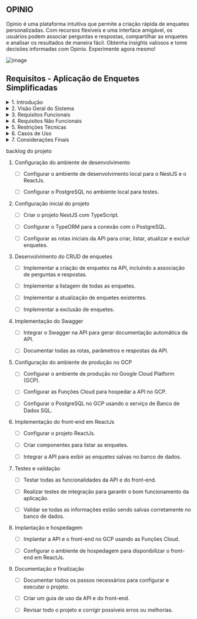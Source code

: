 ## OPINIO

Opinio é uma plataforma intuitiva que permite a criação rápida de enquetes personalizadas. Com recursos flexíveis e uma interface amigável, os usuários podem associar perguntas e respostas, compartilhar as enquetes e analisar os resultados de maneira fácil. Obtenha insights valiosos e tome decisões informadas com Opinio. Experimente agora mesmo!

![image](https://github.com/Evandromck/sonic-meet-main/assets/64655153/cbf0b65f-d30b-467e-b2e9-25f3cc6d3253)

## Requisitos - Aplicação de Enquetes Simplificadas

<details>
<summary>1. Introdução</summary>

<br/>

-   1.1 Objetivo
     -   Criar uma aplicação de enquetes onde os usuários possam criar suas próprias enquetes e associar perguntas e respostas.
-   1.2 Escopo
     -   Desenvolver uma aplicação que permita aos usuários criar, editar, excluir e compartilhar enquetes, associando perguntas e respostas.
-   1.3 Definições, acrônimos e abreviações
     -   Definir os termos, acrônimos e abreviações utilizados ao longo da documentação, a fim de facilitar a compreensão do projeto e evitar ambiguidades.
</details>



<details>
<summary>2. Visão Geral do Sistema</summary>

<br/>

-   2.1 Descrição do Sistema
     -   Fornecer uma descrição concisa do sistema de enquetes simplificadas, destacando sua finalidade, principais características e funcionalidades.
-   2.2 Funcionalidades Principais
     -   Destacar de forma resumida as principais funcionalidades da aplicação de enquetes simplificadas, como criar enquetes, associar perguntas e respostas, compartilhar enquetes, responder a enquetes e visualizar resultados.
-   2.3 Público-alvo
     -   Identificar de forma sucinta o público-alvo da aplicação de enquetes simplificadas, como usuários em geral, profissionais de pesquisa, equipes de marketing, entre outros.
-   2.4 Plataformas Suportadas
     -   Enumerar de maneira concisa as plataformas nas quais a aplicação de enquetes simplificadas será suportada, como web, dispositivos móveis (iOS e Android) e possíveis sistemas operacionais compatíveis. 
</details>



<details>
<summary>3. Requisitos Funcionais</summary>

<br/>

-   3.1 Registro de Usuário
     -   Implementar um processo de registro de usuário que permita aos usuários criar uma conta na aplicação, fornecendo informações básicas, como nome, e-mail e senha.
-   3.2 Criação de Enquete
     -   Permitir que os usuários criem suas próprias enquetes, fornecendo um formulário onde eles possam inserir o título da enquete, as perguntas e as opções de resposta.
-   3.3 Associação de Perguntas e Respostas
     -   Possibilitar que os usuários associem perguntas às enquetes criadas e forneçam opções de resposta para cada pergunta.
-   3.4 Edição de Enquete
     -   Permitir que os usuários editem as enquetes que criaram, possibilitando a modificação do título, das perguntas e das opções de resposta.  
-   3.5 Exclusão de Enquete
     -   Dar aos usuários a opção de excluir as enquetes que criaram, removendo-as permanentemente do sistema. 
-   3.6 Compartilhamento de Enquete
     -   Facilitar o compartilhamento das enquetes com outras pessoas, permitindo que os usuários gerem links ou compartilhem nas redes sociais.     
-   3.7 Resposta às Enquetes
     -   Permitir que os usuários respondam às enquetes criadas por outros usuários, selecionando as opções de resposta disponíveis. 
-   3.8 Visualização de Resultados
     -   Apresentar aos usuários os resultados das enquetes, exibindo estatísticas e gráficos que mostram a distribuição das respostas. 
</details>


<details>
<summary>4. Requisitos Não Funcionais</summary>

<br/>

-   4.1 Interface de Usuário
     -   Desenvolver uma interface de usuário intuitiva e amigável que permita aos usuários interagirem facilmente com a aplicação de enquetes.
-   4.2 Segurança
     -   Implementar medidas de segurança para proteger os dados dos usuários, como autenticação de usuários, criptografia de dados sensíveis e prevenção de ataques.
-   4.3 Desempenho
     -   Garantir que a aplicação de enquetes tenha um bom desempenho, com tempos de resposta rápidos e capacidade de lidar com um grande número de usuários simultaneamente.
-   4.4 Disponibilidade
     -   Assegurar que a aplicação de enquetes esteja disponível e acessível aos usuários de forma contínua, com um mínimo de tempo de inatividade planejado. 
-   4.5 Manutenibilidade
     -   Desenvolver a aplicação de enquetes de forma modular e bem documentada, facilitando a manutenção e o suporte contínuo. 
-   4.6 Internacionalização
     -   Permitir que a aplicação de enquetes seja facilmente adaptável para suportar diferentes idiomas e localizações, atendendo a um público global.    

</details>


<details>
<summary>5. Restrições Técnicas</summary>

<br/>

-   5.1 Tecnologias Utilizadas
     -   Definir as principais tecnologias a serem utilizadas no desenvolvimento da aplicação de enquetes, como NestJS, TypeORM, ReactJS, PostgreSQL, Swagger, Material-UI, entre outras.
-   5.2 Integrações Externas
     -   Identificar as integrações externas necessárias para o funcionamento da aplicação de enquetes, como integração com serviços de autenticação, APIs de envio de e-mail ou compartilhamento em redes sociais.
-   5.3 Requisitos de Hardwar
     -   Especificar os requisitos mínimos de hardware necessários para executar a aplicação de enquetes, como capacidade de processamento, memória e armazenamento.
-   5.4 Requisitos de Software
     -   Listar os requisitos de software necessários para executar a aplicação de enquetes, como sistema operacional, versões específicas de navegadores, frameworks e bibliotecas.  

</details>


<details>
<summary>6. Casos de Uso</summary>

<br/>

-   6.1 Caso de Uso 1: Registro de Usuário
     -   Permitir que um usuário se registre na aplicação, fornecendo as informações necessárias, como nome, e-mail e senha.
-   6.2 Caso de Uso 2: Criação de Enquete
     -   Permitir que um usuário crie uma nova enquete, inserindo um título e adicionando perguntas e opções de resposta.
-   6.3 Caso de Uso 3: Associação de Perguntas e Respostas
     -   Possibilitar que um usuário associe perguntas às enquetes criadas e adicione opções de resposta para cada pergunta.
-   6.4 Caso de Uso 4: Edição de Enquete
     -   Permitir que um usuário edite uma enquete existente, alterando o título, adicionando ou removendo perguntas e opções de resposta.
-   6.5 Caso de Uso 5: Exclusão de Enquete 
     -   Dar ao usuário a capacidade de excluir uma enquete que ele tenha criado, removendo-a permanentemente do sistema.
-   6.6 Caso de Uso 6: Compartilhamento de Enquete
     -   Possibilitar que um usuário compartilhe uma enquete com outras pessoas, seja gerando um link de compartilhamento ou por meio de integrações com redes sociais.
-   6.7 Caso de Uso 7: Resposta às Enquetes
     -   Permitir que os usuários respondam às enquetes disponíveis, selecionando as opções de resposta desejadas.
-   6.8 Caso de Uso 8: Visualização de Resultados
     -   Apresentar aos usuários os resultados das enquetes, exibindo estatísticas e gráficos que demonstram a distribuição das respostas.     

</details>

<details>
<summary>7. Considerações Finais</summary>

<br/>

-   7.1 Riscos e Desafios
     -   Identificar os principais riscos e desafios que podem ser encontrados durante a implementação da aplicação de enquetes, como possíveis problemas de escalabilidade, dificuldades na integração com serviços externos ou desafios de segurança.
-   7.2 Melhorias Futuras
     -   Apresentar possíveis melhorias que podem ser implementadas na aplicação de enquetes no futuro, como a adição de recursos avançados de análise de dados, a integração com outras plataformas ou a personalização da interface do usuário.
-   7.3 Referências
     -   Incluir as referências utilizadas na criação da documentação da aplicação de enquetes, como documentações oficiais de tecnologias utilizadas, artigos relevantes e outras fontes de informação.  

</details>


backlog do projeto 


 1. Configuração do ambiente de desenvolvimento   

       - [ ] Configurar o ambiente de desenvolvimento local para o NestJS e o ReactJs.

       - [ ] Configurar o PostgreSQL no ambiente local para testes.

  2. Configuração inicial do projeto  

       - [ ] Criar o projeto NestJS com TypeScript.

       - [ ] Configurar o TypeORM para a conexão com o PostgreSQL.  

       - [ ] Configurar as rotas iniciais da API para criar, listar, atualizar e excluir enquetes.

  3. Desenvolvimento do CRUD de enquetes

       - [ ]  Implementar a criação de enquetes na API, incluindo a associação de perguntas e respostas.

       - [ ]  Implementar a listagem de todas as enquetes.

       - [ ]  Implementar a atualização de enquetes existentes.
  
       - [ ]  Implementar a exclusão de enquetes.

   4. Implementação do Swagger

       - [ ] Integrar o Swagger na API para gerar documentação automática da API.
  
       - [ ]  Documentar todas as rotas, parâmetros e respostas da API.

   5. Configuração do ambiente de produção no GCP

        - [ ]  Configurar o ambiente de produção no Google Cloud Platform (GCP).

        - [ ]  Configurar as Funções Cloud para hospedar a API no GCP.

        - [ ]  Configurar o PostgreSQL no GCP usando o serviço de Banco de Dados SQL.

   6. Implementação do front-end em ReactJs
   
        - [ ]  Configurar o projeto ReactJs.

        - [ ]  Criar componentes para listar as enquetes.

        - [ ]  Integrar a API para exibir as enquetes salvas no banco de dados.

   7. Testes e validação

        - [ ]  Testar todas as funcionalidades da API e do front-end.

        - [ ]  Realizar testes de integração para garantir o bom funcionamento da aplicação.

        - [ ]  Validar se todas as informações estão sendo salvas corretamente no banco de dados.

   8. Implantação e hospedagem

        - [ ]  Implantar a API e o front-end no GCP usando as Funções Cloud.

        - [ ]  Configurar o ambiente de hospedagem para disponibilizar o front-end em ReactJs.

  9. Documentação e finalização

        - [ ]  Documentar todos os passos necessários para configurar e executar o projeto.

        - [ ]  Criar um guia de uso da API e do front-end.

       - [ ]  Revisar todo o projeto e corrigir possíveis erros ou melhorias.
